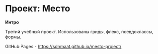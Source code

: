 # Проект: Место

**Интро**

Третий учебный проект. Использованы гриды, флекс, псевдоклассы, формы.


GitHub Pages - https://sdnmaat.github.io/mesto-project/